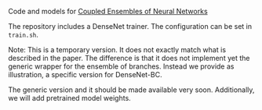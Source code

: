 Code and models for [Coupled Ensembles of Neural Networks](http://arxiv.org/abs/1709.06053) 

The repository includes a DenseNet trainer. The configuration can be set in `train.sh`.

Note:
This is a temporary version. It does not exactly match what is described in the paper. The difference is that it does not implement yet the generic wrapper for the ensemble of branches.
Instead we provide as illustration, a specific version for DenseNet-BC.

The generic version and it should be made available very soon. Additionally, we will add pretrained model weights.
